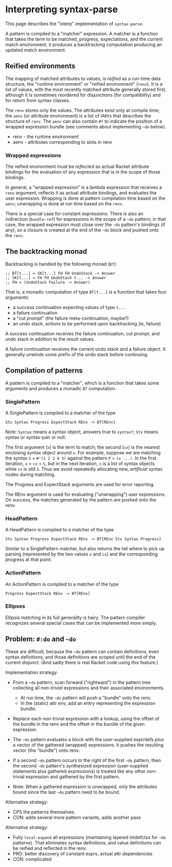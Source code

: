 # Interpreting syntax-parse

This page describes the "interp" implementation of `syntax-parse`.

A pattern is compiled to a "matcher" expression. A matcher is a function that
takes the term to be matched, progress, expectations, and the current match
environment; it produces a backtracking computation producing an updated match
environment.

## Reified environments

The mapping of matched attributes to values, is *reified* as a run-time data
structure, the "runtime environment" or "reified environment" (`renv`). It is a
list of values, with the most recently matched attribute generally stored first,
although it is sometimes reordered for disjunctions (for compatibility) and for
return from syntax classes.

The `renv` stores only the values. The attributes exist only at compile time;
the `aenv` (or attribute environment) is a list of IAttrs that describes the
structure of `renv`. The `aenv` can also contain `#f` to indicate the position
of a wrapped expression bundle (see comments about implementing `~do` below).

- renv - the runtime environment
- aenv - attributes corresponding to slots in renv

### Wrapped expressions

The reified environment must be *reflected* as actual Racket attribute bindings
for the evaluation of any expression that is in the scope of those bindings.

In general, a "wrapped expression" is a lambda expression that receives a `renv`
argument, reflects it as actual attribute bindings, and evaluates the user
expression. Wrapping is done at pattern compilation time based on the `aenv`;
unwrapping is done at run time based on the `renv`.

There is a special case for constant expressions. There is also an indirection
(`bundle-ref`) for expressions in the scope of a `~do` pattern; in that case,
the wrapped expression must close over the `~do` pattern's bindings (if any), so
a closure is created at the end of the `~do` block and pushed onto the `renv`.

## The backtracking monad

Backtracking is handled by the following monad (`BT`):

    ;; BT[t...] = SK[t...] FH FH UndoStack -> Answer
    ;; SK[t...] = FH FH UndoStack t... -> Answer
    ;; FH = (UndoStack Failure -> Answer)

That is, a monadic computation of type `BT[t...]` is a function that takes four arguments:
- a success continuation expecting values of type `t...`
- a failure continuation
- a "cut prompt" (the failure meta-continuation, maybe?)
- an undo stack, actions to be performed upon backtracking (ie, failure)

A success continuation receives the failure continuation, cut prompt, and undo
stack in addition to the result values.

A failure continuation receives the current undo stack and a failure object. It
generally unwinds some prefix of the undo stack before continuing.


## Compilation of patterns

A pattern is compiled to a "matcher", which is a function that takes some
arguments and produces a monadic `BT` computation.

### SinglePattern

A SinglePattern is compiled to a matcher of the type

    Stx Syntax Progress ExpectStack REnv -> BT[REnv]
    
Note: `Syntax` means a syntax object, answers true to `syntax?`; `Stx` means
syntax or syntax-pair or null.

The first argument (`x`) is the term to match; the second (`cx`) is the nearest
enclosing syntax object around `x`. 
For example, suppose we are matching the syntax `S` = `#'(1 2 3 4 5)` against the
pattern `P` = `(x ...)`.
In the first iteration, `x` = `cx` = `S`, but in the next iteration, `x` is a
list of syntax objects while `cx` is still `S`. Thus we avoid repeatedly
allocating new, *artificial* syntax nodes during matching.

The Progress and ExpectStack arguments are used for error reporting.

The REnv argument is used for evaluating ("unwrapping") user expressions. On
success, the matches generated by the pattern are pushed onto the renv.

### HeadPattern

A HeadPattern is compiled to a matcher of the type

    Stx Syntax Progress ExpectStack REnv -> BT[REnv Stx Syntax Progress]

Similar to a SinglePattern matcher, but also returns the tail where to pick up
parsing (represented by the two values `x` and `cx`) and the corresponding
progress at that point.

### ActionPattern

An ActionPattern is compiled to a matcher of the type

    Progress ExpectStack REnv -> BT[REnv]

### Ellipses

Ellipsis matching in its full generality is hairy. The pattern compiler
recognizes several special cases that can be implemented more simply.


## Problem: `#:do` and `~do`

These are difficult, because the `~do` pattern can contain definitions, even
syntax definitions, and those definitions are scoped until the end of the
current *disjunct*. (And sadly there is real Racket code using this feature.)

Implementation strategy:
- From a `~do` pattern, scan forward ("rightward") in the pattern tree
  collecting all *non-trivial* expressions and their associated environments.
  - At run time, the `~do` pattern will push a "bundle" onto the renv.
  - In the (static) attr env, add an entry representing the expression bundle.
- Replace each non-trivial expression with a lookup, using the offset of the
  bundle in the renv and the offset in the bundle of the given expression.
- The `~do` pattern evaluates a block with the user-supplied expr/defs *plus* a
  vector of the gathered (wrapped) expressions. It pushes the resulting vector
  (the "bundle") onto renv.
- If a second `~do` pattern occurs to the right of the first `~do` pattern, then
  the second `~do` pattern's synthesized expression (user-supplied statements
  plus gathered expressions) is treated like any other non-trivial expression
  and gathered by the first pattern.

- Note: When a gathered expression is unwrapped, only the attributes bound since
  the last `~do` pattern need to be bound.

Alternative strategy:
- CPS the patterns themselves.
- CON: adds several more pattern variants, adds another pass

Alternative strategy:
- Fully `local-expand` all expressions (maintaining layered intdefctxs for `~do`
  patterns). That eliminates syntax definitions, and value definitions can be
  reified and reflected in the renv.
- PRO: better discovery of constant exprs, actual attr dependencies
- CON: complicated
